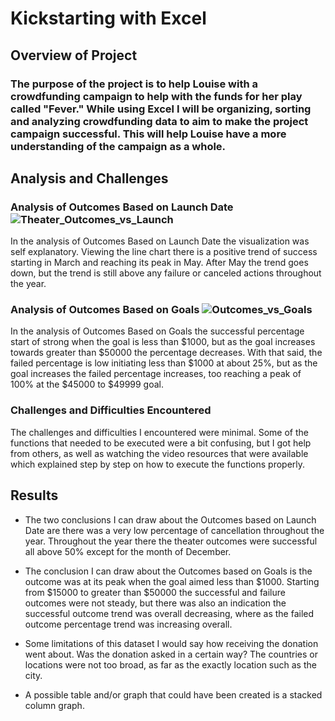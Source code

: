 # Kickstarting with Excel

## Overview of Project

### The purpose of the project is to help Louise with a crowdfunding campaign to help with the funds for her play called "Fever." While using Excel I will be organizing, sorting and analyzing crowdfunding data to aim to make the project campaign successful. This will help Louise have a more understanding of the campaign as a whole.

## Analysis and Challenges

### Analysis of Outcomes Based on Launch Date ![Theater_Outcomes_vs_Launch](https://user-images.githubusercontent.com/86431959/123716225-15356d80-d848-11eb-9719-ca19833da325.png) 

In the analysis of Outcomes Based on Launch Date the visualization was self explanatory. Viewing the line chart there is a positive trend of success starting in March and reaching its peak in May. After May the trend goes down, but the trend is still above any failure or canceled actions throughout the year.

### Analysis of Outcomes Based on Goals ![Outcomes_vs_Goals](https://user-images.githubusercontent.com/86431959/123716235-19618b00-d848-11eb-94b8-f06f96bd5590.png)

In the analysis of Outcomes Based on Goals the successful percentage start of strong when the goal is less than $1000, but as the goal increases towards greater than $50000 the percentage decreases. With that said, the failed percentage is low initiating less than $1000 at about 25%, but as the goal increases the failed percentage increases, too reaching a peak of 100% at the $45000 to $49999 goal.

### Challenges and Difficulties Encountered

The challenges and difficulties I encountered were minimal. Some of the functions that needed to be executed were a bit confusing, but I got help from others, as well as watching the video resources that were available which explained step by step on how to execute the functions properly.

## Results

- The two conclusions I can draw about the Outcomes based on Launch Date are there was a very low percentage of cancellation throughout the year. Throughout the year there the theater outcomes were successful all above 50% except for the month of December.

- The conclusion I can draw about the Outcomes based on Goals is the outcome was at its peak when the goal aimed less than $1000. Starting from $15000 to greater than $50000 the successful and failure outcomes were not steady, but there was also an indication the successful outcome trend was overall decreasing, where as the failed outcome percentage trend was increasing overall.

- Some limitations of this dataset I would say how receiving the donation went about. Was the donation asked in a certain way? The countries or locations were not too broad, as far as the exactly location such as the city.

- A possible table and/or graph that could have been created is a stacked column graph.
